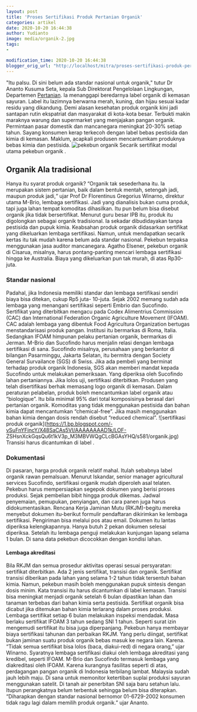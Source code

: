 ```yaml
---
layout: post
title: 'Proses Sertifikasi Produk Pertanian Organik'
categories: artikel
date: 2020-10-20 16:44:38
author: Yudianto
image: media/organik-2.jpg
tags:
- 

modification_time: 2020-10-20 16:44:38
blogger_orig_url: "http://localhost/mitra/proses-sertifikasi-produk-pertanian.html"
---
```


"Itu palsu. Di sini belum ada standar nasional untuk organik," tutur Dr Ananto
Kusuma Seta, kepala Sub Direktorat Pengelolaan Lingkungan, Departemen
[Pertanian](http://127.0.0.1/mitra/pertanian "Pertanian"). Ia menanggapi
beredarnya label organik di kemasan sayuran. Label itu lazimnya berwarna
merah, kuning, dan hijau sesuai kadar residu yang dikandung. Demi alasan
kesehatan produk organik kini jadi santapan rutin ekspatriat dan masyarakat di
kota-kota besar. Terbukti makin maraknya warung dan supermarket yang
menjajakan pangan organik. Permintaan pasar domestik dan mancanegara meningkat
20-30% setiap tahun. Sayang konsumen kerap terkecoh dengan label bebas
pestisida dan kimia di kemasan. Maklum, acapkali produsen mencantumkam
produknya bebas kimia dan pestisida.  ![pekebun
organik](https://1.bp.blogspot.com/-1REjgBQdO0o/X48SacJDtxI/AAAAAAAAD1o/rdGD6d6jwxgVjdxzwd4Q8CwHihPiPf7sQCLcBGAsYHQ/s622/organik2.jpg)
Secarik sertifikat modal utama pekebun organik .

## Organik Ala tradisional

Hanya itu syarat produk organik? “Organik tak sesederhana itu. Ia merupakan
sistem pertanian, baik dalam bentuk mentah, setengah jadi, maupun produk
jadi,“ ujar Prof Dr Florentinus Gregorius Winarno, direktur utama M-Brio,
lembaga sertifikasi. Jadi yang dianalisis bukan cuma produk, tapi juga lahan
tempat komoditas dihasilkan. Itu pun belum bisa disebut organik jika tidak
bersertifikat. Menurut guru besar IPB itu, produk itu digolongkan sebagai
organik tradisional. Ia sekadar dibudidayakan tanpa pestisida dan pupuk kimia.
Keabsahan produk organik didasarkan sertifikat yang dikeluarkan lembaga
sertifikasi. Namun, untuk mendapatkan secarik kertas itu tak mudah karena
belum ada standar nasional. Pekebun terpaksa menggunakan jasa auditor
mancanegara. Agatho Elsener, pekebun organik di Cisarua, misalnya, harus
pontang-panting mencari lembaga sertifikasi hingga ke Australia. Biaya yang
dikeluarkan pun tak murah, di atas Rp30-juta.

### Standar nasional

Padahal, jika Indonesia memiliki standar dan lembaga sertifikasi sendiri biaya
bisa ditekan, cukup Rp5 juta- 10-juta. Sejak 2002 memang sudah ada lembaga
yang menangani sertifikasi seperti Embrio dan Sucofindo. Sertifikat yang
diterbitkan mengacu pada Codex Alimentrius Commission (CAC) dan International
Federation Organic Agriculture Movement (IFOAM). CAC adalah lembaga yang
dibentuk Food Agricultura Organization bertugas menstandarisasi produk pangan.
Institusi itu bermarkas di Roma, Italia. Sedangkan IFOAM himpunan pelaku
pertanian organik, bermarkas di Jerman. M-Brio dan Sucofindo harus menjalin
relasi dengan lembaga sertifikasi di sana. Sucofindo misalnya, perusahaan yang
berkantor di bilangan Pasarminggu, Jakarta Selatan, itu bermitra dengan
Society General Survailance (SGS) di Swiss. Jika ada pembeli yang berminat
terhadap produk organik Indonesia, SGS akan memberi mandat kepada Sucofindo
untuk melakukan pemeriksaan. Yang diperiksa oleh Sucofindo lahan pertaniannya.
Jika lolos uji, sertifikasi diterbitkan. Produsen yang telah disertifikasi
berhak memasang logo organik di kemasan. Dalam peraturan pelabelan, produk
boleh mencantumkan label organik atau “biologique”. Itu bila minimal 95% dari
total komposisinya berasal dari pertanian organik. Komoditas yang tidak
menggunakan pestisida dan bahan kimia dapat mencantumkan “chemical-free”. Jika
masih menggunakan bahan kimia dengan dosis rendah disebut “reduced chemical”.
![sertifikasi produk
organik](https://1.bp.blogspot.com/-vSuFnYFincY/X48SaCAs5VI/AAAAAAAAD1k/LOF-
ZSHsnXckGqsQu6t1kV3p_M3MBVWQgCLcBGAsYHQ/s581/organik.jpg) Transisi harus
dicantumkan di label .

### Dokumentasi

Di pasaran, harga produk organik relatif mahal. Itulah sebabnya label organik
rawan pemalsuan. Menurut Iskandar, senior manager agricultural services
Sucofindo, sertifikasi organik mudah diperoleh asal telaten. Pekebun harus
mempersiapkan segepok dokumen yang berisi proses produksi. Sejak pembelian
bibit hingga produk dikemas. Jadwal penyemaian, pemupukan, penyiangan, dan
cara panen juga harus didokumentasikan. Rencana Kerja Jaminan Mutu
(RKJM)-begitu mereka menyebut dokumen itu-berikut formulir pendaftaran
dikirimkan ke lembaga sertifikasi. Pengiriman bisa melalui pos atau email.
Dokumen itu lantas diperiksa kelengkapannya. Hanya butuh 2 pekan dokumen
selesai diperiksa. Setelah itu lembaga penguji melakukan kunjungan lapang
selama 1 bulan. Di sana data pekebun dicocokkan dengan kondisi lahan.

#### Lembaga akreditasi

Bila RKJM dan semua prosedur aktivitas operasi sesuai persyaratan: sertifikat
diterbitkan. Ada 2 jenis sertifikat, transisi dan organik. Sertifikat transisi
diberikan pada lahan yang selama 1-2 tahun tidak tersentuh bahan kimia. Namun,
pekebun masih boleh menggunakan pupuk sintesis dengan dosis minim. Kata
transisi itu harus dicantumkan di label kemasan. Transisi bisa meningkat
menjadi organik setelah 6 bulan dipastikan lahan dan tanaman terbebas dari
bahan kimia serta pestisida. Sertifikat organik bisa dicabut jika ditemukan
bahan kimia terlarang dalam proses produksi. Lembaga sertifikat setiap 6 bulan
melakukan inspeksi mendadak. Masa berlaku sertifikat IFOAM 3 tahun sedang SNI
1 tahun. Seperti surat izin mengemudi sertifikat itu bisa juga diperpanjang.
Pekebun hanya membayar biaya sertifikasi tahunan dan perbaikan RKJM. Yang
perlu diingat, sertifikat bukan jaminan suatu produk organik bebas masuk ke
negara lain. Karena. “Tidak semua sertifikat bisa lolos (baca, diakui-red) di
negara orang,” ujar Winarno. Syaratnya lembaga sertifikasi diakui oleh lembaga
akreditasi yang kredibel, seperti IFOAM. M-Brio dan Sucofindo termasuk lembaga
yang diakreditasi oleh IFOAM. Karena kurangnya fasilitas seperti di atas,
perdagangan pangan organik di Indonesia terbilang lambat. Malaysia sudah jauh
lebih maju. Di sana untuk memonitor ketertiban suplai produksi sayuran
menggunakan satelit. Di tanah air penerbitan SNI saja baru setahun lalu.
Itupun perangkatnya belum terbentuk sehingga belum bisa diterapkan.
“Diharapkan dengan standar nasional bernomor 01-6729-2002 konsumen tidak ragu
lagi dalam memilih produk organik.” ujar Ananto.


